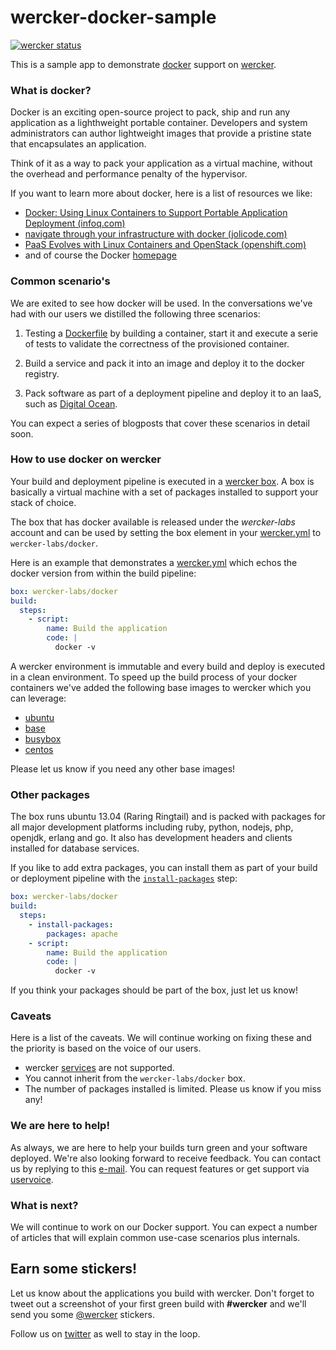 wercker-docker-sample
=====================

[![wercker status](https://app.wercker.com/status/2f457dbea0d4f80c1d675d5b9c153a89/m "wercker status")](https://app.wercker.com/project/bykey/2f457dbea0d4f80c1d675d5b9c153a89)

This is a sample app to demonstrate [docker](http://docker.io) support on [wercker](http://wercker.com).

### What is docker?

Docker is an exciting open-source project to pack, ship and run any application as a lighthweight portable container. 
Developers and system administrators can author lightweight images that provide a pristine state that encapsulates an application.

Think of it as a way to pack your application as a virtual machine, without the overhead and performance penalty of the hypervisor.

If you want to learn more about docker, here is a list of resources we like:

* [Docker: Using Linux Containers to Support Portable Application Deployment (infoq.com)](http://www.infoq.com/articles/docker-containers/)
* [navigate through your infrastructure with docker (jolicode.com)](http://jolicode.com/blog/navigate-through-your-infrastructure-with-docker)
* [PaaS Evolves with Linux Containers and OpenStack (openshift.com)](https://www.openshift.com/blogs/paas-evolves-with-linux-containers-and-openstack)
* and of course the Docker [homepage](http://docker.io)

### Common scenario's

We are exited to see how docker will be used. In the conversations we've had with our users we distilled the following three scenarios:

1. Testing a [Dockerfile](http://docs.docker.io/en/latest/use/builder/) by building a container, start it and execute a serie of tests to validate the correctness of the provisioned container.

2. Build a service and pack it into an image and deploy it to the docker registry.

3. Pack software as part of a deployment pipeline and deploy it to an IaaS, such as [Digital Ocean](https://www.digitalocean.com/).

You can expect a series of blogposts that cover these scenarios in detail soon.

### How to use docker on wercker

Your build and deployment pipeline is executed in a [wercker box](http://devcenter.wercker.com/articles/boxes/). A box is basically a virtual machine with a set of packages installed to support your stack of choice.

The box that has docker available is released under the *wercker-labs* account and can be used by setting the box element in your [wercker.yml](http://devcenter.wercker.com/articles/werckeryml/) to `wercker-labs/docker`. 

Here is an example that demonstrates a [wercker.yml](http://devcenter.wercker.com/articles/werckeryml/) which echos the docker version from within the build pipeline:

``` yaml
box: wercker-labs/docker
build:
  steps:
    - script:
        name: Build the application
        code: |
          docker -v
```

A wercker environment is immutable and every build and deploy is executed in a clean environment. To speed up the build process of your docker containers we've added the following base images to wercker which you can leverage:

* [ubuntu](https://index.docker.io/_/ubuntu/)
* [base](https://index.docker.io/_/base/)
* [busybox](https://index.docker.io/_/busybox/)
* [centos](https://index.docker.io/_/centos/)

Please let us know if you need any other base images!

### Other packages

The box runs ubuntu 13.04 (Raring Ringtail) and is packed with packages for all major development platforms including ruby, python, nodejs, php, openjdk, erlang and go. It also has development headers and clients installed for database services.

If you like to add extra packages, you can install them as part of your build or deployment pipeline with the [`install-packages`](https://app.wercker.com/#applications/51c829ea3179be4478002168/tab/details) step:

``` yaml
box: wercker-labs/docker
build:
  steps:
    - install-packages:
        packages: apache
    - script:
        name: Build the application
        code: |
          docker -v
```

If you think your packages should be part of the box, just let us know!

### Caveats

Here is a list of the caveats. We will continue working on fixing these and the priority is based on the voice of our users.

* wercker [services](http://devcenter.wercker.com/articles/services/) are not supported.
* You cannot inherit from the `wercker-labs/docker` box.
* The number of packages installed is limited. Please us know if you miss any!

### We are here to help!

As always, we are here to help your builds turn green and your software deployed. We're also looking forward to receive feedback. You can contact us by replying to this [e-mail](mailto:pleasemailus@wercker.com). You can request features or get support via [uservoice](http://wercker.uservoice.com/forums/181077-general).

### What is next?

We will continue to work on our Docker support. You can expect a number of articles that will explain common use-case scenarios plus internals.

## Earn some stickers!

Let us know about the applications you build with wercker. Don't forget to tweet out a screenshot of your first green build with **#wercker** and we'll send you some [@wercker](http://twitter.com/wercker) stickers.

Follow us on [twitter](http://twitter.com/wercker) as well to stay in the loop.
